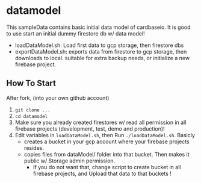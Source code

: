 # datamodel

This sampleData contains basic initial data model of cardbaseio. It is good to use start an initial dummy firestore db w/ data model!

- loadDataModel.sh: Load first data to gcp storage, then  firestore dbs
- exportDataModel.sh: exports data from firestore to gcp storage, then downloads to local. suitable for extra backup needs, or initialize a new firebase project.

## How To Start

After fork, (into your own github account)

1. `git clone ...`
2. `cd datamodel`
3. Make sure you already created firestores w/ read all permission in all firebase projects (development, test, demo and production)!
4. Edit variables in `loadDataModel.sh`, then Run `./loadDataModel.sh`. Basicly
    - creates a bucket in your gcp account where your firebase projects resides.
    - copies files from dataModel/ folder into that bucket. Then makes it public w/ Storage admin permission. 
        - If you do not want that, change script to create bucket in all firebase projects, and Upload that data to that buckets !
  
